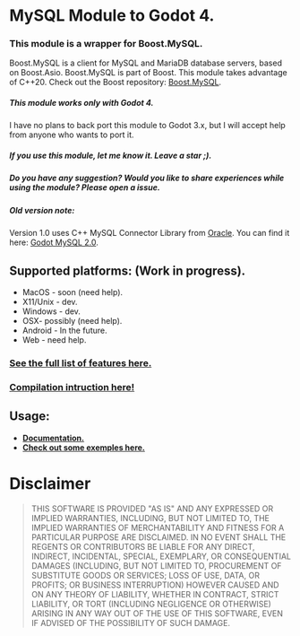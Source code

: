 # MySQL Module to Godot 4.


### **This module is a wrapper for Boost.MySQL.**

Boost.MySQL is a client for MySQL and MariaDB database servers, based on Boost.Asio.
Boost.MySQL is part of Boost.
This module takes advantage of C++20.
Check out the Boost repository: [Boost.MySQL](https://github.com/boostorg/mysql?tab=readme-ov-file).



##### This module works only with Godot 4.

I have no plans to back port this module to Godot 3.x, but I will accept help from anyone who wants to port it.


##### If you use this module, let me know it. Leave a star ;).

##### Do you have any suggestion? Would you like to share experiences while using the module? Please open a issue.

##### Old version note:

Version 1.0 uses C++ MySQL Connector Library from [Oracle](https://dev.mysql.com/doc/connector-cpp/8.3/en/). You can find it here: [Godot MySQL 2.0](https://github.com/Malkverbena/mysql/releases/tag/V2.0).


## Supported platforms: (Work in progress).

* MacOS - soon (need help).
* X11/Unix - dev.
* Windows - dev.
* OSX- possibly (need help).
* Android - In the future.
* Web - need help.

### [See the full list of features here.](https://github.com/Malkverbena/mysql/blob/3.0/capabilities.md)

### [Compilation intruction here!](https://github.com/Malkverbena/mysql/blob/3.0/compilation.md)


## Usage:

* **[Documentation.](https://github.com/Malkverbena/mysql/wiki)**
* **[Check out some exemples here.](https://github.com/Malkverbena/mysql/wiki)**



# Disclaimer

> THIS SOFTWARE IS PROVIDED "AS IS" AND ANY EXPRESSED OR IMPLIED WARRANTIES, INCLUDING, BUT NOT LIMITED TO, THE IMPLIED WARRANTIES OF MERCHANTABILITY AND FITNESS FOR A PARTICULAR PURPOSE ARE DISCLAIMED. IN NO EVENT SHALL THE REGENTS OR CONTRIBUTORS BE LIABLE FOR ANY DIRECT, INDIRECT, INCIDENTAL, SPECIAL, EXEMPLARY, OR CONSEQUENTIAL DAMAGES (INCLUDING, BUT NOT LIMITED TO, PROCUREMENT OF SUBSTITUTE GOODS OR SERVICES; LOSS OF USE, DATA, OR PROFITS; OR BUSINESS INTERRUPTION)
> HOWEVER CAUSED AND ON ANY THEORY OF LIABILITY, WHETHER IN CONTRACT, STRICT LIABILITY, OR TORT (INCLUDING NEGLIGENCE OR OTHERWISE) ARISING IN ANY WAY OUT OF THE USE OF THIS SOFTWARE, EVEN IF ADVISED OF THE POSSIBILITY OF SUCH DAMAGE.
